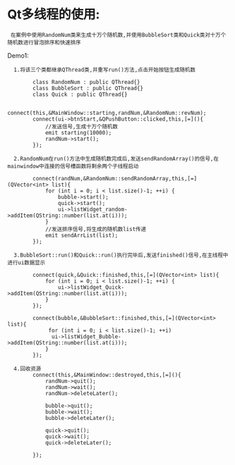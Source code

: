 # Qt多线程的使用:    
    
     在案例中使用RandomNum类来生成十万个随机数,并使用BubbleSort类和Quick类对十万个随机数进行冒泡排序和快速排序

  Demo1:  
  
      1.将该三个类都继承QThread类,并重写run()方法,点击开始按钮生成随机数
    
            class RandomNum : public QThread{}
            class BubbleSort : public QThread{}
            class Quick : public QThread{}
               
            connect(this,&MainWindow::starting,randNum,&RandomNum::revNum);
            connect(ui->btnStart,&QPushButton::clicked,this,[=](){
                //发送信号,生成十万个随机数
                emit starting(10000);
                randNum->start();
            });
              
      2.RandomNum在run()方法中生成随机数完成后,发送sendRandomArray()的信号,在mainwindow中连接的信号槽函数将剩余两个子线程启动
      
            connect(randNum,&RandomNum::sendRandomArray,this,[=](QVector<int> list){
                for (int i = 0; i < list.size()-1; ++i) {
                    bubble->start();
                    quick->start();
                    ui->listWidget_random->addItem(QString::number(list.at(i)));
                }
                //发送排序信号,将生成的随机数list传递
                emit sendArrList(list);      
            });

      3.BubbleSort::run()和Quick::run()执行完毕后,发送finished()信号,在主线程中进行ui数据显示
      
            connect(quick,&Quick::finished,this,[=](QVector<int> list){
                for (int i = 0; i < list.size()-1; ++i) {
                    ui->listWidget_Quick->addItem(QString::number(list.at(i)));
                }
            });

            connect(bubble,&BubbleSort::finished,this,[=](QVector<int> list){
                 for (int i = 0; i < list.size()-1; ++i) 
                  ui->listWidget_Bubble->addItem(QString::number(list.at(i)));
                }
            });

      4.回收资源
            connect(this,&MainWindow::destroyed,this,[=](){
                randNum->quit();
                randNum->wait();
                randNum->deleteLater();
        
                bubble->quit();
                bubble->wait();
                bubble->deleteLater();
        
                quick->quit();
                quick->wait();
                quick->deleteLater();

            });




















